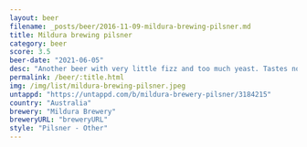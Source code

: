 ```yaml
---
layout: beer
filename: _posts/beer/2016-11-09-mildura-brewing-pilsner.md
title: Mildura brewing pilsner
category: beer
score: 3.5
beer-date: "2021-06-05"
desc: "Another beer with very little fizz and too much yeast. Tastes nothing like a pilsner, more like a cider"
permalink: /beer/:title.html
img: /img/list/mildura-brewing-pilsner.jpeg
untappd: "https://untappd.com/b/mildura-brewery-pilsner/3184215"
country: "Australia"
brewery: "Mildura Brewery"
breweryURL: "breweryURL"
style: "Pilsner - Other"
---
```

